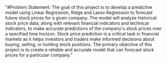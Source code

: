 "#Problem Statement: The goal of this project is to develop a predictive model using Linear Regression, Ridge and Lasso Regression to forecast future stock prices for a given company. The model will analyze historical stock price data, along with relevant financial indicators and technical indicators, to make accurate predictions of the company's stock prices over a specified time horizon. Stock price prediction is a critical task in financial markets as it helps investors and traders make informed decisions about buying, selling, or holding stock positions. The primary objective of this project is to create a reliable and accurate model that can forecast stock prices for a particular company." 
